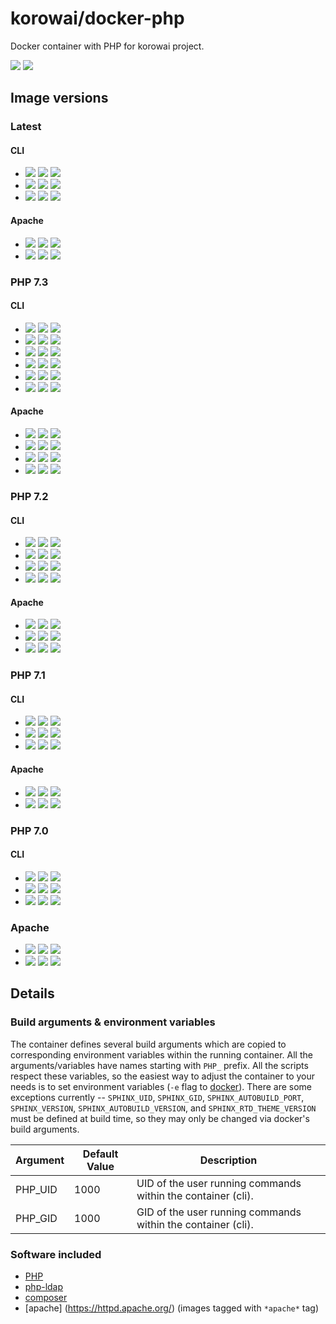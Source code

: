 # korowai/docker-php

Docker container with PHP for korowai project.

[![](https://img.shields.io/docker/stars/korowai/php.svg)](https://hub.docker.com/r/korowai/php/ "Docker Stars")
[![](https://img.shields.io/docker/pulls/korowai/php.svg)](https://hub.docker.com/r/korowai/php/ "Docker Pulls")


## Image versions

### Latest

#### CLI

- [![](https://images.microbadger.com/badges/version/korowai/php:latest.svg)](https://microbadger.com/images/korowai/php:latest "korowai/php:latest")
  [![](https://images.microbadger.com/badges/image/korowai/php:latest.svg)](https://microbadger.com/images/korowai/php:latest "Docker image size")
  [![](https://images.microbadger.com/badges/commit/korowai/php:latest.svg)](https://microbadger.com/images/korowai/php:latest "Source code")
- [![](https://images.microbadger.com/badges/version/korowai/php:cli.svg)](https://microbadger.com/images/korowai/php:cli "korowai/php:cli")
  [![](https://images.microbadger.com/badges/image/korowai/php:cli.svg)](https://microbadger.com/images/korowai/php:cli "Docker image size")
  [![](https://images.microbadger.com/badges/commit/korowai/php:cli.svg)](https://microbadger.com/images/korowai/php:cli "Source code")
- [![](https://images.microbadger.com/badges/version/korowai/php:latest-cli.svg)](https://microbadger.com/images/korowai/php:latest-cli "korowai/php:latest-cli")
  [![](https://images.microbadger.com/badges/image/korowai/php:latest-cli.svg)](https://microbadger.com/images/korowai/php:latest-cli "Docker image size")
  [![](https://images.microbadger.com/badges/commit/korowai/php:latest-cli.svg)](https://microbadger.com/images/korowai/php:latest-cli "Source code")

#### Apache

- [![](https://images.microbadger.com/badges/version/korowai/php:apache.svg)](https://microbadger.com/images/korowai/php:apache "korowai/php:apache")
  [![](https://images.microbadger.com/badges/image/korowai/php:apache.svg)](https://microbadger.com/images/korowai/php:apache "Docker image size")
  [![](https://images.microbadger.com/badges/commit/korowai/php:apache.svg)](https://microbadger.com/images/korowai/php:apache "Source code")
- [![](https://images.microbadger.com/badges/version/korowai/php:latest-apache.svg)](https://microbadger.com/images/korowai/php:latest-apache "korowai/php:latest-apache")
  [![](https://images.microbadger.com/badges/image/korowai/php:latest-apache.svg)](https://microbadger.com/images/korowai/php:latest-apache "Docker image size")
  [![](https://images.microbadger.com/badges/commit/korowai/php:latest-apache.svg)](https://microbadger.com/images/korowai/php:latest-apache "Source code")

### PHP 7.3

#### CLI

- [![](https://images.microbadger.com/badges/version/korowai/php:7.svg)](https://microbadger.com/images/korowai/php:7 "korowai/php:7")
  [![](https://images.microbadger.com/badges/image/korowai/php:7.svg)](https://microbadger.com/images/korowai/php:7 "Docker image size")
  [![](https://images.microbadger.com/badges/commit/korowai/php:7.svg)](https://microbadger.com/images/korowai/php:7 "Source code")
- [![](https://images.microbadger.com/badges/version/korowai/php:7-cli.svg)](https://microbadger.com/images/korowai/php:7-cli "korowai/php:7-cli")
  [![](https://images.microbadger.com/badges/image/korowai/php:7-cli.svg)](https://microbadger.com/images/korowai/php:7-cli "Docker image size")
  [![](https://images.microbadger.com/badges/commit/korowai/php:7-cli.svg)](https://microbadger.com/images/korowai/php:7-cli "Source code")
- [![](https://images.microbadger.com/badges/version/korowai/php:7.3.svg)](https://microbadger.com/images/korowai/php:7.3 "korowai/php:7.3")
  [![](https://images.microbadger.com/badges/image/korowai/php:7.3.svg)](https://microbadger.com/images/korowai/php:7.3 "Docker image size")
  [![](https://images.microbadger.com/badges/commit/korowai/php:7.3.svg)](https://microbadger.com/images/korowai/php:7.3 "Source code")
- [![](https://images.microbadger.com/badges/version/korowai/php:7.3-cli.svg)](https://microbadger.com/images/korowai/php:7.3-cli "korowai/php:7.3-cli")
  [![](https://images.microbadger.com/badges/image/korowai/php:7.3-cli.svg)](https://microbadger.com/images/korowai/php:7.3-cli "Docker image size")
  [![](https://images.microbadger.com/badges/commit/korowai/php:7.3-cli.svg)](https://microbadger.com/images/korowai/php:7.3-cli "Source code")
- [![](https://images.microbadger.com/badges/version/korowai/php:7.3-cli-buster.svg)](https://microbadger.com/images/korowai/php:7.3-cli-buster "korowai/php:7.3-cli-buster")
  [![](https://images.microbadger.com/badges/image/korowai/php:7.3-cli-buster.svg)](https://microbadger.com/images/korowai/php:7.3-cli-buster "Docker image size")
  [![](https://images.microbadger.com/badges/commit/korowai/php:7.3-cli-buster.svg)](https://microbadger.com/images/korowai/php:7.3-cli-buster "Source code")
- [![](https://images.microbadger.com/badges/version/korowai/php:7.3-cli-stretch.svg)](https://microbadger.com/images/korowai/php:7.3-cli-stretch "korowai/php:7.3-cli-stretch")
  [![](https://images.microbadger.com/badges/image/korowai/php:7.3-cli-stretch.svg)](https://microbadger.com/images/korowai/php:7.3-cli-stretch "Docker image size")
  [![](https://images.microbadger.com/badges/commit/korowai/php:7.3-cli-stretch.svg)](https://microbadger.com/images/korowai/php:7.3-cli-stretch "Source code")

#### Apache

- [![](https://images.microbadger.com/badges/version/korowai/php:7-apache.svg)](https://microbadger.com/images/korowai/php:7-apache "korowai/php:7-apache")
  [![](https://images.microbadger.com/badges/image/korowai/php:7-apache.svg)](https://microbadger.com/images/korowai/php:7-apache "Docker image size")
  [![](https://images.microbadger.com/badges/commit/korowai/php:7-apache.svg)](https://microbadger.com/images/korowai/php:7-apache "Source code")
- [![](https://images.microbadger.com/badges/version/korowai/php:7.3-apache.svg)](https://microbadger.com/images/korowai/php:7.3-apache "korowai/php:7.3-apache")
  [![](https://images.microbadger.com/badges/image/korowai/php:7.3-apache.svg)](https://microbadger.com/images/korowai/php:7.3-apache "Docker image size")
  [![](https://images.microbadger.com/badges/commit/korowai/php:7.3-apache.svg)](https://microbadger.com/images/korowai/php:7.3-apache "Source code")
- [![](https://images.microbadger.com/badges/version/korowai/php:7.3-apache-buster.svg)](https://microbadger.com/images/korowai/php:7.3-apache-buster "korowai/php:7.3-apache-buster")
  [![](https://images.microbadger.com/badges/image/korowai/php:7.3-apache-buster.svg)](https://microbadger.com/images/korowai/php:7.3-apache-buster "Docker image size")
  [![](https://images.microbadger.com/badges/commit/korowai/php:7.3-apache-buster.svg)](https://microbadger.com/images/korowai/php:7.3-apache-buster "Source code")
- [![](https://images.microbadger.com/badges/version/korowai/php:7.3-apache-stretch.svg)](https://microbadger.com/images/korowai/php:7.3-apache-stretch "korowai/php:7.3-apache-stretch")
  [![](https://images.microbadger.com/badges/image/korowai/php:7.3-apache-stretch.svg)](https://microbadger.com/images/korowai/php:7.3-apache-stretch "Docker image size")
  [![](https://images.microbadger.com/badges/commit/korowai/php:7.3-apache-stretch.svg)](https://microbadger.com/images/korowai/php:7.3-apache-stretch "Source code")

### PHP 7.2

#### CLI

- [![](https://images.microbadger.com/badges/version/korowai/php:7.2.svg)](https://microbadger.com/images/korowai/php:7.2 "korowai/php:7.2")
  [![](https://images.microbadger.com/badges/image/korowai/php:7.2.svg)](https://microbadger.com/images/korowai/php:7.2 "Docker image size")
  [![](https://images.microbadger.com/badges/commit/korowai/php:7.2.svg)](https://microbadger.com/images/korowai/php:7.2 "Source code")
- [![](https://images.microbadger.com/badges/version/korowai/php:7.2-cli.svg)](https://microbadger.com/images/korowai/php:7.2-cli "korowai/php:7.2-cli")
  [![](https://images.microbadger.com/badges/image/korowai/php:7.2-cli.svg)](https://microbadger.com/images/korowai/php:7.2-cli "Docker image size")
  [![](https://images.microbadger.com/badges/commit/korowai/php:7.2-cli.svg)](https://microbadger.com/images/korowai/php:7.2-cli "Source code")
- [![](https://images.microbadger.com/badges/version/korowai/php:7.2-cli-buster.svg)](https://microbadger.com/images/korowai/php:7.2-cli-buster "korowai/php:7.2-cli-buster")
  [![](https://images.microbadger.com/badges/image/korowai/php:7.2-cli-buster.svg)](https://microbadger.com/images/korowai/php:7.2-cli-buster "Docker image size")
  [![](https://images.microbadger.com/badges/commit/korowai/php:7.2-cli-buster.svg)](https://microbadger.com/images/korowai/php:7.2-cli-buster "Source code")
- [![](https://images.microbadger.com/badges/version/korowai/php:7.2-cli-stretch.svg)](https://microbadger.com/images/korowai/php:7.2-cli-stretch "korowai/php:7.2-cli-stretch")
  [![](https://images.microbadger.com/badges/image/korowai/php:7.2-cli-stretch.svg)](https://microbadger.com/images/korowai/php:7.2-cli-stretch "Docker image size")
  [![](https://images.microbadger.com/badges/commit/korowai/php:7.2-cli-stretch.svg)](https://microbadger.com/images/korowai/php:7.2-cli-stretch "Source code")

#### Apache

- [![](https://images.microbadger.com/badges/version/korowai/php:7.2-apache.svg)](https://microbadger.com/images/korowai/php:7.2-apache "korowai/php:7.2-apache")
  [![](https://images.microbadger.com/badges/image/korowai/php:7.2-apache.svg)](https://microbadger.com/images/korowai/php:7.2-apache "Docker image size")
  [![](https://images.microbadger.com/badges/commit/korowai/php:7.2-apache.svg)](https://microbadger.com/images/korowai/php:7.2-apache "Source code")
- [![](https://images.microbadger.com/badges/version/korowai/php:7.2-apache-buster.svg)](https://microbadger.com/images/korowai/php:7.2-apache-buster "korowai/php:7.2-apache-buster")
  [![](https://images.microbadger.com/badges/image/korowai/php:7.2-apache-buster.svg)](https://microbadger.com/images/korowai/php:7.2-apache-buster "Docker image size")
  [![](https://images.microbadger.com/badges/commit/korowai/php:7.2-apache-buster.svg)](https://microbadger.com/images/korowai/php:7.2-apache-buster "Source code")
- [![](https://images.microbadger.com/badges/version/korowai/php:7.2-apache-stretch.svg)](https://microbadger.com/images/korowai/php:7.2-apache-stretch "korowai/php:7.2-apache-stretch")
  [![](https://images.microbadger.com/badges/image/korowai/php:7.2-apache-stretch.svg)](https://microbadger.com/images/korowai/php:7.2-apache-stretch "Docker image size")
  [![](https://images.microbadger.com/badges/commit/korowai/php:7.2-apache-stretch.svg)](https://microbadger.com/images/korowai/php:7.2-apache-stretch "Source code")

### PHP 7.1

#### CLI

- [![](https://images.microbadger.com/badges/version/korowai/php:7.1.svg)](https://microbadger.com/images/korowai/php:7.1 "korowai/php:7.1")
  [![](https://images.microbadger.com/badges/image/korowai/php:7.1.svg)](https://microbadger.com/images/korowai/php:7.1 "Docker image size")
  [![](https://images.microbadger.com/badges/commit/korowai/php:7.1.svg)](https://microbadger.com/images/korowai/php:7.1 "Source code")
- [![](https://images.microbadger.com/badges/version/korowai/php:7.1-cli.svg)](https://microbadger.com/images/korowai/php:7.1-cli "korowai/php:7.1-cli")
  [![](https://images.microbadger.com/badges/image/korowai/php:7.1-cli.svg)](https://microbadger.com/images/korowai/php:7.1-cli "Docker image size")
  [![](https://images.microbadger.com/badges/commit/korowai/php:7.1-cli.svg)](https://microbadger.com/images/korowai/php:7.1-cli "Source code")
- [![](https://images.microbadger.com/badges/version/korowai/php:7.1-cli-jessie.svg)](https://microbadger.com/images/korowai/php:7.1-cli-jessie "korowai/php:7.1-cli-jessie")
  [![](https://images.microbadger.com/badges/image/korowai/php:7.1-cli-jessie.svg)](https://microbadger.com/images/korowai/php:7.1-cli-jessie "Docker image size")
  [![](https://images.microbadger.com/badges/commit/korowai/php:7.1-cli-jessie.svg)](https://microbadger.com/images/korowai/php:7.1-cli-jessie "Source code")

#### Apache

- [![](https://images.microbadger.com/badges/version/korowai/php:7.1-apache.svg)](https://microbadger.com/images/korowai/php:7.1-apache "korowai/php:7.1-apache")
  [![](https://images.microbadger.com/badges/image/korowai/php:7.1-apache.svg)](https://microbadger.com/images/korowai/php:7.1-apache "Docker image size")
  [![](https://images.microbadger.com/badges/commit/korowai/php:7.1-apache.svg)](https://microbadger.com/images/korowai/php:7.1-apache "Source code")
- [![](https://images.microbadger.com/badges/version/korowai/php:7.1-apache-jessie.svg)](https://microbadger.com/images/korowai/php:7.1-apache-jessie "korowai/php:7.1-apache-jessie")
  [![](https://images.microbadger.com/badges/image/korowai/php:7.1-apache-jessie.svg)](https://microbadger.com/images/korowai/php:7.1-apache-jessie "Docker image size")
  [![](https://images.microbadger.com/badges/commit/korowai/php:7.1-apache-jessie.svg)](https://microbadger.com/images/korowai/php:7.1-apache-jessie "Source code")

### PHP 7.0

#### CLI
- [![](https://images.microbadger.com/badges/version/korowai/php:7.0.svg)](https://microbadger.com/images/korowai/php:7.0 "korowai/php:7.0")
  [![](https://images.microbadger.com/badges/image/korowai/php:7.0.svg)](https://microbadger.com/images/korowai/php:7.0 "Docker image size")
  [![](https://images.microbadger.com/badges/commit/korowai/php:7.0.svg)](https://microbadger.com/images/korowai/php:7.0 "Source code")
- [![](https://images.microbadger.com/badges/version/korowai/php:7.0-cli.svg)](https://microbadger.com/images/korowai/php:7.0-cli "korowai/php:7.0-cli")
  [![](https://images.microbadger.com/badges/image/korowai/php:7.0-cli.svg)](https://microbadger.com/images/korowai/php:7.0-cli "Docker image size")
  [![](https://images.microbadger.com/badges/commit/korowai/php:7.0-cli.svg)](https://microbadger.com/images/korowai/php:7.0-cli "Source code")
- [![](https://images.microbadger.com/badges/version/korowai/php:7.0-cli-jessie.svg)](https://microbadger.com/images/korowai/php:7.0-cli-jessie "korowai/php:7.0-cli-jessie")
  [![](https://images.microbadger.com/badges/image/korowai/php:7.0-cli-jessie.svg)](https://microbadger.com/images/korowai/php:7.0-cli-jessie "Docker image size")
  [![](https://images.microbadger.com/badges/commit/korowai/php:7.0-cli-jessie.svg)](https://microbadger.com/images/korowai/php:7.0-cli-jessie "Source code")

### Apache

- [![](https://images.microbadger.com/badges/version/korowai/php:7.0-apache.svg)](https://microbadger.com/images/korowai/php:7.0-apache "korowai/php:7.0-apache")
  [![](https://images.microbadger.com/badges/image/korowai/php:7.0-apache.svg)](https://microbadger.com/images/korowai/php:7.0-apache "Docker image size")
  [![](https://images.microbadger.com/badges/commit/korowai/php:7.0-apache.svg)](https://microbadger.com/images/korowai/php:7.0-apache "Source code")
- [![](https://images.microbadger.com/badges/version/korowai/php:7.0-apache-jessie.svg)](https://microbadger.com/images/korowai/php:7.0-apache-jessie "korowai/php:7.0-apache-jessie")
  [![](https://images.microbadger.com/badges/image/korowai/php:7.0-apache-jessie.svg)](https://microbadger.com/images/korowai/php:7.0-apache-jessie "Docker image size")
  [![](https://images.microbadger.com/badges/commit/korowai/php:7.0-apache-jessie.svg)](https://microbadger.com/images/korowai/php:7.0-apache-jessie "Source code")

## Details

### Build arguments & environment variables

The container defines several build arguments which are copied to corresponding
environment variables within the running container. All the arguments/variables
have names starting with `PHP_` prefix. All the scripts respect these
variables, so the easiest way to adjust the container to your needs is to set
environment variables (`-e` flag to [docker](https://docker.com/)). There are
some exceptions currently -- `SPHINX_UID`, `SPHINX_GID`,
`SPHINX_AUTOBUILD_PORT`, `SPHINX_VERSION`, `SPHINX_AUTOBUILD_VERSION`, and
`SPHINX_RTD_THEME_VERSION` must be defined at build time, so they
may only be changed via docker's build arguments.

| Argument                    | Default Value        | Description                                                  |
| --------------------------- | -------------------- | ------------------------------------------------------------ |
| PHP\_UID                    | 1000                 | UID of the user running commands within the container (cli). |
| PHP\_GID                    | 1000                 | GID of the user running commands within the container (cli). |

### Software included

  - [PHP](https://php.net/)
  - [php-ldap](https://www.php.net/manual/en/book.ldap.php)
  - [composer](https://getcomposer.org/)
  - [apache] (https://httpd.apache.org/) (images tagged with ``*apache*`` tag)
